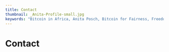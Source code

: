```yaml
---
title: Contact
thumbnail: _Anita-Profile-small.jpg
keywords: "Bitcoin in Africa, Anita Posch, Bitcoin for Fairness, Freedom Technology"
---
```


# Contact

